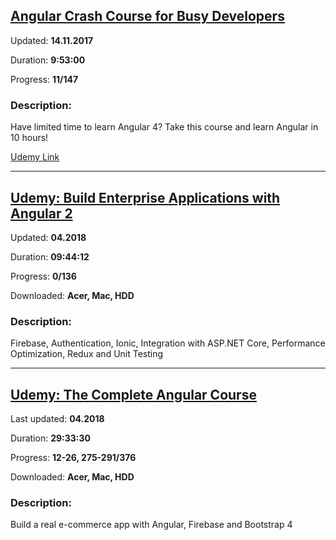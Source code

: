 
## [Angular Crash Course for Busy Developers](https://coursehunter.net/course/udemy-angular4-plus2-masterclass-forbeginners)

Updated: **14.11.2017**

Duration: **9:53:00**

Progress: **11/147**

### Description:

Have limited time to learn Angular 4? Take this course and learn Angular in 10 hours!

[Udemy Link](https://www.udemy.com/course/angular-crash-course/)

<hr>

## [Udemy: Build Enterprise Applications with Angular 2](https://www.udemy.com/course/angular2-advanced/)

Updated: **04.2018**

Duration: **09:44:12**

Progress: **0/136**

Downloaded: **Acer, Mac, HDD**

### Description:

Firebase, Authentication, Ionic, Integration with ASP.NET Core, Performance Optimization, Redux and Unit Testing

<hr>

## [Udemy: The Complete Angular Course](https://www.udemy.com/course/the-complete-angular-master-class/)

Last updated: **04.2018**

Duration: **29:33:30**

Progress: **12-26, 275-291/376**

Downloaded: **Acer, Mac, HDD**

### Description:

Build a real e-commerce app with Angular, Firebase and Bootstrap 4